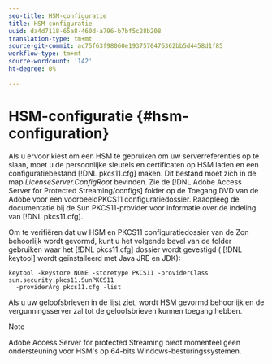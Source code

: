 ```yaml
---
seo-title: HSM-configuratie
title: HSM-configuratie
uuid: da4d7118-65a8-460d-a796-b7bf5c28b208
translation-type: tm+mt
source-git-commit: ac75f63f98060e1937570476362bb5d4458d1f85
workflow-type: tm+mt
source-wordcount: '142'
ht-degree: 0%

---
```



# HSM-configuratie {#hsm-configuration}

Als u ervoor kiest om een HSM te gebruiken om uw serverreferenties op te slaan, moet u de persoonlijke sleutels en certificaten op HSM laden en een configuratiebestand [!DNL pkcs11.cfg] maken. Dit bestand moet zich in de map *LicenseServer.ConfigRoot* bevinden. Zie de [!DNL Adobe Access Server for Protected Streaming/configs] folder op de Toegang DVD van de Adobe voor een voorbeeldPKCS11 configuratiedossier. Raadpleeg de documentatie bij de Sun PKCS11-provider voor informatie over de indeling van [!DNL pkcs11.cfg].

Om te verifiëren dat uw HSM en PKCS11 configuratiedossier van de Zon behoorlijk wordt gevormd, kunt u het volgende bevel van de folder gebruiken waar het [!DNL pkcs11.cfg] dossier wordt gevestigd ( [!DNL keytool] wordt geïnstalleerd met Java JRE en JDK):

```
keytool -keystore NONE -storetype PKCS11 -providerClass sun.security.pkcs11.SunPKCS11 
  -providerArg pkcs11.cfg -list
```

Als u uw geloofsbrieven in de lijst ziet, wordt HSM gevormd behoorlijk en de vergunningsserver zal tot de geloofsbrieven kunnen toegang hebben.

>[!NOTE]
>
>Adobe Access Server for protected Streaming biedt momenteel geen ondersteuning voor HSM&#39;s op 64-bits Windows-besturingssystemen.
